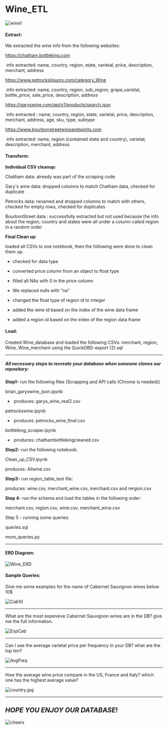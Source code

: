 # Wine_ETL

![wine1](Images/wine1.jpg)

#### Extract:

We extracted the wine info from the following  websites:

https://chatham.bottleking.com

​          info extracted: name, country, region, state, varietal, price, description, merchant, address 

https://www.petrocksliquors.com/category_Wine

​          info extracted: name, country, region, sub_region, grape_varietal, bottle_price, sale_price, description, 		  address 

https://garyswine.com/api/v1/products/search.json

​		 info extracted : name, country, region, state, varietal, price, description, merchant, address, age, sku, 		 type, subtype

https://www.bourbonstreetwineandspirits.com

​		info extracted: name, region (contained state and country), varietal, description, merchant, address

#### Transform:

**Individual CSV cleanup**:

Chatham data: already was part of the scraping code

Gary's wine data: dropped columns to match Chatham data, checked for duplicate

Petrocks data: renamed and dropped columns to match with others, checked for empty rows, checked for duplicates

BourbonStreet data : successfully extracted but not used because the info about the region, country and states  were all under a column called region in a random order

**Final Clean up**:

loaded all CSVs to one notebook, then the following were done to clean them up:

- checked for data type

- converted price column from an object to float type

- filled all NAs with 0 in the price column

- We replaced nulls with "na"

- changed the float type of region id to integer

- added the wine id based on the index of the wine data frame

- added a region id based on the index of the region data frame

  

#### Load:

Created Wine_database and loaded the following CSVs: merchant, region, Wine, Wine_merchant  using the QuickDBD-export (2).sql



---------------------------------------------------------------------------------------------------------------------------------------------------

##### All necessary steps to recreate your database when someone clones our repository:



**Step1-** run the following files (Scrapping and API calls (Chrome is needed))

brian_garyswine_json.ipynb

- ​	produces: garys_wine_real2.csv

petrockswine.ipynb

- ​	produces: petrocks_wine_final.csv

bottleking_scraper.ipynb

- ​	produces: chathambottlekingcleaned.csv

  


**Step2-** run the following notebook:

Clean_up_CSV.ipynb

produces: Allwine.csv

**Step3-** run region_table_test file:

produces: wine.csv, merchant_wine.csv, merchant.csv and rergion.csv

**Step 4**- run the schema and load the tables in the following order:

merchant.csv, region.csv, wine.csv, merchant_wine.csv

Step 5 - running some queries:

queries.sql

more_queries.py

----------------------------------------------------------------------------------------------------------------------------------------------------------

#### ERD Diagram:

![Wine_ERD](Images/Wine_ERD.png)



#### Sample Queries: 

Give me some examples for the name of Cabernet Sauvignon wines below 10$

![Cab10](Images/Cab10.JPG)







------

 What are the most expensive Cabernet Sauvignon wines are in the DB? give me the full information.

![ExpCab](Images/ExpCab.JPG)



------

Can I see the average varietal price per frequency in your DB? what are the top ten?

![AvgFreq](Images/AvgFreq.JPG)

------

How the average wine price compare in the US, France and Italy? which one has the highest average value?

![country.jpg](Images/country.JPG)



------

##                         *HOPE YOU ENJOY OUR DATABASE*!

![cheers](Images/cheers.jpg)







